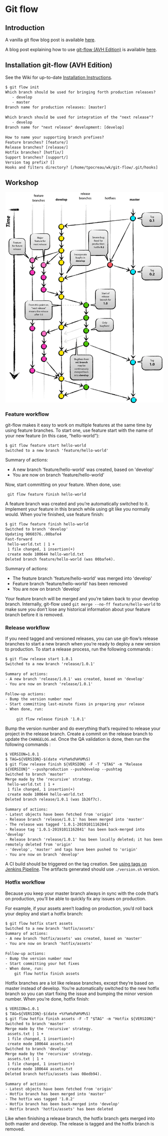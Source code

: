 # Git flow

## Introduction
A vanilla git flow blog post is available [here](https://nvie.com/posts/a-successful-git-branching-model/).

A blog post explaining how to use [git-flow (AVH Edition)](https://github.com/petervanderdoes/gitflow-avh) is available [here](https://jeffkreeftmeijer.com/git-flow/).

## Installation git-flow (AVH Edition)
See the Wiki for up-to-date [Installation Instructions](https://github.com/petervanderdoes/gitflow-avh/wiki/Installation).

```
$ git flow init
Which branch should be used for bringing forth production releases?
   - develop
   - master
Branch name for production releases: [master] 

Which branch should be used for integration of the "next release"?
   - develop
Branch name for "next release" development: [develop] 

How to name your supporting branch prefixes?
Feature branches? [feature/]
Release branches? [release/]
Hotfix branches? [hotfix/]
Support branches? [support/]
Version tag prefix? []
Hooks and filters directory? [/home/tpocreau/wk/git-flow/.git/hooks] 
```

## Workshop

![model](./git-flow.png)

### Feature workflow

git-flow makes it easy to work on multiple features at the same time by using feature branches. To start one, use feature start with the name of your new feature (in this case, “hello-world”):

    $ git flow feature start hello-world
    Switched to a new branch 'feature/hello-world'

Summary of actions:
- A new branch 'feature/hello-world' was created, based on 'develop'
- You are now on branch 'feature/hello-world'

Now, start committing on your feature. When done, use:

     git flow feature finish hello-world

A feature branch was created and you’re automatically switched to it. Implement your feature in this branch while using git like you normally would. When you’re finished, use feature finish:

    $ git flow feature finish hello-world
    Switched to branch 'develop'
    Updating 9060376..00bafe4
    Fast-forward
     hello-world.txt | 1 +
     1 file changed, 1 insertion(+)
     create mode 100644 hello-world.txt
    Deleted branch feature/hello-world (was 00bafe4).

Summary of actions:
- The feature branch 'feature/hello-world' was merged into 'develop'
- Feature branch 'feature/hello-world' has been removed
- You are now on branch 'develop'

Your feature branch will be merged and you’re taken back to your develop branch. Internally, git-flow used `git merge --no-ff feature/hello-world` to make sure you don’t lose any historical information about your feature branch before it is removed.

### Release workflow
If you need tagged and versioned releases, you can use git-flow’s release branches to start a new branch when you’re ready to deploy a new version to production.
To start a release process, run the following commands :

    $ git flow release start 1.0.1
    Switched to a new branch 'release/1.0.1'
    
    Summary of actions:
    - A new branch 'release/1.0.1' was created, based on 'develop'
    - You are now on branch 'release/1.0.1'
    
    Follow-up actions:
    - Bump the version number now!
    - Start committing last-minute fixes in preparing your release
    - When done, run:
    
         git flow release finish '1.0.1'

Bump the version number and do everything that’s required to release your project in the release branch.
Create a commit on the release branch to update the `CHANGELOG.md`.
Once the QA validation is done, then run the following commands :


    $ VERSION=1.0.1
    $ TAG=${VERSION}-$(date +%Y%m%d%H%M%S)
    $ git flow release finish ${VERSION} -F -T "$TAG" -m "Release ${VERSION}" --pushproduction --pushdevelop --pushtag
    Switched to branch 'master'
    Merge made by the 'recursive' strategy.
     hello-world.txt | 1 +
     1 file changed, 1 insertion(+)
     create mode 100644 hello-world.txt
    Deleted branch release/1.0.1 (was 1b26f7c).
    
    Summary of actions:
    - Latest objects have been fetched from 'origin'
    - Release branch 'release/1.0.1' has been merged into 'master'
    - The release was tagged '1.0.1-20191011162841'
    - Release tag '1.0.1-20191011162841' has been back-merged into 'develop'
    - Release branch 'release/1.0.1' has been locally deleted; it has been remotely deleted from 'origin'
    - 'develop', 'master' and tags have been pushed to 'origin'
    - You are now on branch 'develop'

A CI build should be triggered on the tag creation. See [using tags on Jenkins Pipeline](https://jenkins.io/blog/2018/05/16/pipelines-with-git-tags/).
The artifacts generated should use `./version.sh` version.

### Hotfix workflow

Because you keep your master branch always in sync with the code that’s on production, you’ll be able to quickly fix any issues on production.

For example, if your assets aren’t loading on production, you’d roll back your deploy and start a hotfix branch:

    $ git flow hotfix start assets
    Switched to a new branch 'hotfix/assets'
    Summary of actions:
    - A new branch 'hotfix/assets' was created, based on 'master'
    - You are now on branch 'hotfix/assets'
    
    Follow-up actions:
    - Bump the version number now!
    - Start committing your hot fixes
    - When done, run:
        git flow hotfix finish assets


Hotfix branches are a lot like release branches, except they’re based on master instead of develop.
You’re automatically switched to the new hotfix branch so you can start fixing the issue and bumping the minor version number. 
When you’re done, hotfix finish:

    $ VERSION=1.0.1
    $ TAG=${VERSION}-$(date +%Y%m%d%H%M%S)
    $ git flow hotfix finish assets -F -T "$TAG" -m "Hotfix ${VERSION}"
    Switched to branch 'master'
    Merge made by the 'recursive' strategy.
     assets.txt | 1 +
     1 file changed, 1 insertion(+)
     create mode 100644 assets.txt
    Switched to branch 'develop'
    Merge made by the 'recursive' strategy.
     assets.txt | 1 +
     1 file changed, 1 insertion(+)
     create mode 100644 assets.txt
    Deleted branch hotfix/assets (was 08edb94).
    
    Summary of actions:
    - Latest objects have been fetched from 'origin'
    - Hotfix branch has been merged into 'master'
    - The hotfix was tagged '1.0.2'
    - Hotfix branch has been back-merged into 'develop'
    - Hotfix branch 'hotfix/assets' has been deleted

Like when finishing a release branch, the hotfix branch gets merged into both master and develop. The release is tagged and the hotfix branch is removed.
